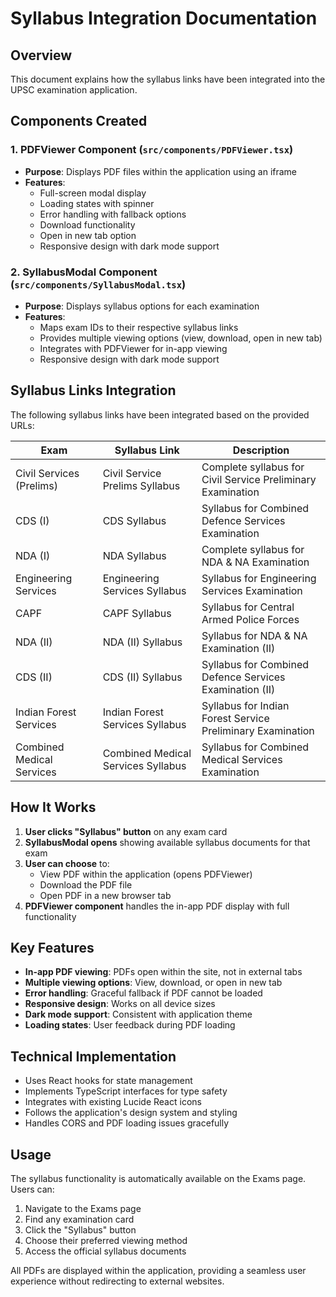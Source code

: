 # Syllabus Integration Documentation

## Overview
This document explains how the syllabus links have been integrated into the UPSC examination application.

## Components Created

### 1. PDFViewer Component (`src/components/PDFViewer.tsx`)
- **Purpose**: Displays PDF files within the application using an iframe
- **Features**:
  - Full-screen modal display
  - Loading states with spinner
  - Error handling with fallback options
  - Download functionality
  - Open in new tab option
  - Responsive design with dark mode support

### 2. SyllabusModal Component (`src/components/SyllabusModal.tsx`)
- **Purpose**: Displays syllabus options for each examination
- **Features**:
  - Maps exam IDs to their respective syllabus links
  - Provides multiple viewing options (view, download, open in new tab)
  - Integrates with PDFViewer for in-app viewing
  - Responsive design with dark mode support

## Syllabus Links Integration

The following syllabus links have been integrated based on the provided URLs:

| Exam | Syllabus Link | Description |
|------|---------------|-------------|
| Civil Services (Prelims) | Civil Service Prelims Syllabus | Complete syllabus for Civil Service Preliminary Examination |
| CDS (I) | CDS Syllabus | Syllabus for Combined Defence Services Examination |
| NDA (I) | NDA Syllabus | Complete syllabus for NDA & NA Examination |
| Engineering Services | Engineering Services Syllabus | Syllabus for Engineering Services Examination |
| CAPF | CAPF Syllabus | Syllabus for Central Armed Police Forces |
| NDA (II) | NDA (II) Syllabus | Syllabus for NDA & NA Examination (II) |
| CDS (II) | CDS (II) Syllabus | Syllabus for Combined Defence Services Examination (II) |
| Indian Forest Services | Indian Forest Services Syllabus | Syllabus for Indian Forest Service Preliminary Examination |
| Combined Medical Services | Combined Medical Services Syllabus | Syllabus for Combined Medical Services Examination |

## How It Works

1. **User clicks "Syllabus" button** on any exam card
2. **SyllabusModal opens** showing available syllabus documents for that exam
3. **User can choose** to:
   - View PDF within the application (opens PDFViewer)
   - Download the PDF file
   - Open PDF in a new browser tab
4. **PDFViewer component** handles the in-app PDF display with full functionality

## Key Features

- **In-app PDF viewing**: PDFs open within the site, not in external tabs
- **Multiple viewing options**: View, download, or open in new tab
- **Error handling**: Graceful fallback if PDF cannot be loaded
- **Responsive design**: Works on all device sizes
- **Dark mode support**: Consistent with application theme
- **Loading states**: User feedback during PDF loading

## Technical Implementation

- Uses React hooks for state management
- Implements TypeScript interfaces for type safety
- Integrates with existing Lucide React icons
- Follows the application's design system and styling
- Handles CORS and PDF loading issues gracefully

## Usage

The syllabus functionality is automatically available on the Exams page. Users can:

1. Navigate to the Exams page
2. Find any examination card
3. Click the "Syllabus" button
4. Choose their preferred viewing method
5. Access the official syllabus documents

All PDFs are displayed within the application, providing a seamless user experience without redirecting to external websites.
